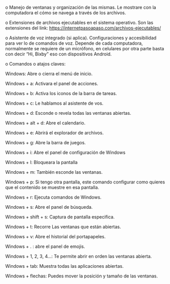o	Manejo de ventanas y organización de las mismas.
Le mostrare con la computadora el cómo se navega a través de los archivos.

o	Extensiones de archivos ejecutables en el sistema operativo.
Son las extensiones del link: https://internetpasoapaso.com/archivos-ejecutables/

o	Asistente de voz integrado (si aplica).
Configuraciones y accesibilidad para ver lo de comandos de voz. Depende de cada computadora, normalmente se requiere de un micrófono, en celulares por otra parte basta con decir “Hi, Bixby” eso con dispositivos Android.

o	Comandos o atajos claves:

Windows: Abre o cierra el menú de inicio.

Windows + a: Activara el panel de acciones.

Windows + b: Activa los iconos de la barra de tareas.

Windows + c: Le hablamos al asistente de vos.

Windows + d: Esconde o revela todas las ventanas abiertas.

Windows + alt + d: Abre el calendario.

Windows + e: Abrirá el explorador de archivos.

Windows + g: Abre la barra de juegos.

Windows + i: Abre el panel de configuración de Windows

Windows + l: Bloqueara la pantalla

Windows + m: También esconde las ventanas.

Windows + p: Si tengo otra pantalla, este comando configurar como quieres que el contenido se muestre en esa pantalla.

Windows + r: Ejecuta comandos de Windows.

Windows + s: Abre el panel de búsqueda.

Windows + shift + s: Captura de pantalla especifica.

Windows + t: Recorre Las ventanas que están abiertas.

Windows + v: Abre el historial del portapapeles.

Windows + . : abre el panel de emojis.

Windows + 1, 2, 3, 4…: Te permite abrir en orden las ventanas abierta.	

Windows + tab: Muestra todas las aplicaciones abiertas.

Windows + flechas: Puedes mover la posición y tamaño de las ventanas.

